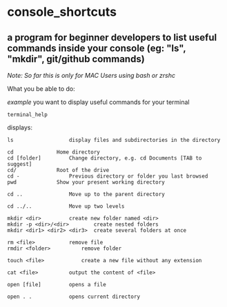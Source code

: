 # console_shortcuts

## a program for beginner developers to list useful commands inside your console (eg: "ls", "mkdir", git/github commands)

_Note: So far this is only for MAC Users using bash or zrshc_

What you be able to do:

_example_ you want to display useful commands for your terminal

```
terminal_help
```

displays:

```
ls                  display files and subdirectories in the directory

cd				Home directory
cd [folder]			Change directory, e.g. cd Documents [TAB to suggest]
cd/				Root of the drive
cd -				Previous directory or folder you last browsed
pwd				Show your present working directory

cd ..				Move up to the parent directory

cd ../..			Move up two levels

mkdir <dir>			create new folder named <dir>
mkdir -p <dir>/<dir>		create nested folders
mkdir <dir1> <dir2> <dir3>	create several folders at once

rm <file>			remove file
rmdir <folder>			remove folder

touch <file>			create a new file without any extension

cat <file>			output the content of <file>

open [file]			opens a file

open . .			opens current directory
```
